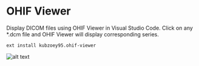<h1>OHIF Viewer</h1>
Display DICOM files using OHIF Viewer in Visual Studio Code.
Click on any *.dcm file and OHIF Viewer will display corresponding series.

```
ext install kubzoey95.ohif-viewer
```

![alt text](https://github.com/kubzoey95/ohif-viewer-vscode/blob/master/view.png?raw=true)